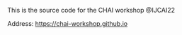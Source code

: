 This is the source code for the CHAI workshop @IJCAI22

Address: 
<https://chai-workshop.github.io>
